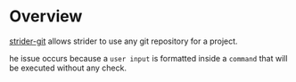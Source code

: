 # Overview
[strider-git](https://www.npmjs.com/package/strider-git) allows strider to use any git repository for a project.

he issue occurs because a `user input` is formatted inside a `command` that will be executed without any check.
